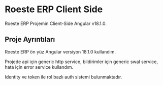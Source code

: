 # Roeste ERP Client Side

Roeste ERP Projemin Client-Side Angular v18.1.0.

## Proje Ayrıntıları

Roeste ERP ön yüz Angular versiyon 18.1.0 kullandım.

Projede api için generic http service, bildirimler için generic swal service, 
hata için error service kullandım.

Identity ve token ile rol bazlı auth sistemi bulunmaktadır.
